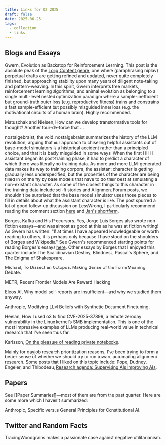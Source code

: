 ```yaml
---
title: Links for Q2 2025
draft: false
date: 2025-06-25
tags:
  - collection
  - links
---
```


## Blogs and Essays

Gwern, Evolution as Backstop for Reinforcement Learning. This post is the absolute peak of the [Long Content genre](https://niplav.site/about.html#The_Site), one where (paraphrasing niplav) perpetual drafts are getting refined and updated, never quite completely finished, but approaching stability upon many years of diligent note-taking and pattern-weaving. In this spirit, Gwern interprets free markets, reinforcement learning algorithms, and animal evolution as belonging to a single multi-level nested optimization paradigm where a sample-inefficient but ground-truth outer loss (e.g. reproductive fitness) trains and constrains a fast sample-efficient but possibly misguided inner loss (e.g. the motivational circuits of a human brain). Highly recommended.

Matuschak and Nielsen, How can we develop transformative tools for thought? Another tour-de-force that ...

nostalgebraist, the void. nostalgebraist summarizes the history of the LLM revolution, arguing that our approach to chiseling helpful assistants out of base-model simulators is a historical accident rather than a principled choice, and that it is badly misguided in some ways. When the first HHH assistant began its post-training phase, it had to predict a character of which there was literally no training data. As more and more LLM-generated data makes its way to training corpora, the assistant character is getting gradually less underspecified, but the properties of the character are being filled in on the fly by base models that have to do their best at simulating a non-existant character. As some of the closest things to this character in the training data include sci-fi stories and Alignment Forum posts, we shouldn't be surprised that the base model simulator uses those pieces to fill in details about what the assistant character is like. The post spurred a lot of good follow-up discussion on LessWrong, I particularly recommend reading the comment section [here](https://www.lesswrong.com/posts/WGFtgFKuLFMvLuET3/jan-s-shortform?commentId=p8EFCKzpinKNthSGC) and [Jan's shortform](https://www.lesswrong.com/posts/WGFtgFKuLFMvLuET3/jan-s-shortform?commentId=p8EFCKzpinKNthSGC).

Borges, Kafka and His Precursors. Yes, Jorge Luis Borges also wrote non-fiction essays—and was almost as good at this as he was at fiction writing! As Gwern has written: "If at times I have appeared knowledgeable or worth reading to others, it is perhaps only because I have stood on the shoulders of Borges and Wikipedia." See Gwern's recommended starting points for reading Borges's essays [here](https://gwern.net/review/book#selected-non-fictions-borges-1999). Other essays by Borges that I enjoyed this quarter include The Scandinavian Destiny, Blindness, Pascal's Sphere, and The Enigma of Shakespeare.

Michael, To Dissect an Octopus: Making Sense of the Form/Meaning Debate. 

METR, Recent Frontier Models Are Reward Hacking. 

Eleos AI, Why model self-reports are insufficient—and why we studied them anyway. 

Anthropic, Modifying LLM Beliefs with Synthetic Document Finetuning.

Heelan, How I used o3 to find CVE-2025-37899, a remote zeroday vulnerability in the Linux kernel’s SMB implementation. This is one of the most impressive examples of LLMs producing real-world value in technical research that I've seen thus far.

Karlsson, [On the pleasure of reading private notebooks](https://www.henrikkarlsson.xyz/p/private-notebooks).

Mainly for dayjob research prioritization reasons, I've been trying to form a better sense of whether we should try to run toward automating alignment research. Some posts that I liked on this topic include:
Pope, Dudney, Engeler, and Thibodeau, [Research agenda: Supervising AIs improving AIs](https://www.lesswrong.com/posts/7e5tyFnpzGCdfT4mR/research-agenda-supervising-ais-improving-ais).

## Papers

See [[Paper Summaries]]—most of them are from the past quarter. Here are some more which I haven't summarized:

Anthropic, Specific versus General Principles for Constitutional AI. 

## Twitter and Random Facts

TracingWoodgrains makes a passionate case against negative utilitarianism.

